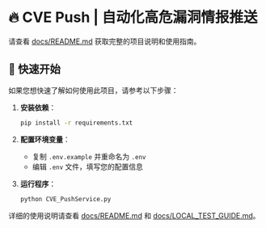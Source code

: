 # 🔥 CVE Push | 自动化高危漏洞情报推送

请查看 [docs/README.md](docs/README.md) 获取完整的项目说明和使用指南。

## 🚀 快速开始

如果您想快速了解如何使用此项目，请参考以下步骤：

1. **安装依赖**：
   ```bash
   pip install -r requirements.txt
   ```

2. **配置环境变量**：
   - 复制 `.env.example` 并重命名为 `.env`
   - 编辑 `.env` 文件，填写您的配置信息

3. **运行程序**：
   ```bash
   python CVE_PushService.py
   ```

详细的使用说明请查看 [docs/README.md](docs/README.md) 和 [docs/LOCAL_TEST_GUIDE.md](docs/LOCAL_TEST_GUIDE.md)。